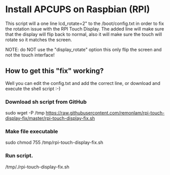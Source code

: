 # Install APCUPS on Raspbian (RPI)

This script will a one line lcd_rotate=2" to the /boot/config.txt in order to fix the rotation issue with the RPI Touch Display.
The added line will make sure that the display will flip back to normal, also it will make sure the touch will rotate so it matches the screen.

NOTE: do NOT use the "display_rotate" option this only flip the screen and not the touch interface!

## How to get this "fix" working?
Well you can edit the config.txt and add the correct line, or download and execute the shell script :-)

### Download sh script from GitHub
sudo wget -P /tmp https://raw.githubusercontent.com/remonlam/rpi-touch-display-fix/master/rpi-touch-display-fix.sh

### Make file executable
sudo chmod 755 /tmp/rpi-touch-display-fix.sh

### Run script.
/tmp/./rpi-touch-display-fix.sh
